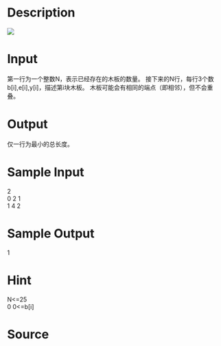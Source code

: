 
# Description

<div class="content"><img border="0" src="source/bzoj/1285/img/aHR0cHM6Ly9seWRzeS5jb20vSnVkZ2VPbmxpbmUvaW1hZ2VzLzEyODUuanBn.jpg"/></div>

# Input

<div class="content">第一行为一个整数N，表示已经存在的木板的数量。
接下来的N行，每行3个数b[i],e[i],y[i]，描述第i块木板。
木板可能会有相同的端点（即相邻），但不会重叠。</div>

# Output

<div class="content">仅一行为最小的总长度。</div>

# Sample Input

<div class="content"><span class="sampledata">2<br/>
0 2 1<br/>
1 4 2</span></div>

# Sample Output

<div class="content"><span class="sampledata">1</span></div>

# Hint

<div class="content"><p>N&lt;=25<br/>
0<y[i]<=1000000000<br>
0&lt;=b[i]<e[i]<=10< p=""></e[i]<=10<></y[i]<=1000000000<br></p></div>

# Source

<div class="content"><p><a href="problemset.php?search="></a></p></div>

